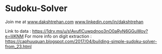 # Sudoku-Solver

Join me at www.dakshtrehan.com www.linkedin.com/in/dakshtrehan

Link to data : https://1drv.ms/u/s!AvufICuwpdnoo3nO0aRyN6GGuWov?e=IilKNM
For more info on digit extraction : https://caphuuquan.blogspot.com/2017/04/building-simple-sudoku-solver-from_23.html
